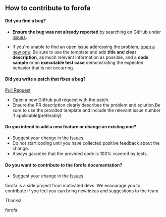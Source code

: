 ## How to contribute to forofa

#### **Did you find a bug?**

* **Ensure the bug was not already reported** by searching on GitHub under [Issues](https://github.com/sj-freitas/forofa/issues).

* If you're unable to find an open issue addressing the problem, [open a new one](https://github.com/sj-freitas/forofa/issues/new). Be sure to use the template and add **title and clear description**, as much relevant information as possible, and a **code sample** or an **executable test case** demonstrating the expected behavior that is not occurring.

#### **Did you write a patch that fixes a bug?**

[Pull Request](https://github.com/sj-freitas/forofa/pulls)
* Open a new GitHub pull request with the patch.
* Ensure the PR description clearly describes the problem and solution.Be sure to use the provided template and include the relevant issue number if applicable(preferably)

#### **Do you intend to add a new feature or change an existing one?**

* Suggest your change in the [Issues](https://github.com/sj-freitas/forofa/issues).
* Do not start coding until you have collected positive feedback about the change.
* Always garantee that the provided code is 100% covered by tests.

#### **Do you want to contribute to the forofa documentation?**

* Suggest your change in the [Issues](https://github.com/sj-freitas/forofa/issues)

forofa is a side project from motivated devs. We encourage you to contribute if you feel you can bring new ideas and suggestions to the team.

Thanks! 

forofa 
